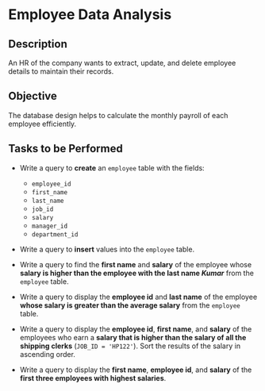 # Employee Data Analysis

## Description
An HR of the company wants to extract, update, and delete employee details to maintain their records.

## Objective
The database design helps to calculate the monthly payroll of each employee efficiently.

## Tasks to be Performed

- Write a query to **create** an `employee` table with the fields:
  - `employee_id`
  - `first_name`
  - `last_name`
  - `job_id`
  - `salary`
  - `manager_id`
  - `department_id`

- Write a query to **insert** values into the `employee` table.

- Write a query to find the **first name** and **salary** of the employee whose **salary is higher than the employee with the last name _Kumar_** from the `employee` table.

- Write a query to display the **employee id** and **last name** of the employee **whose salary is greater than the average salary** from the `employee` table.

- Write a query to display the **employee id**, **first name**, and **salary** of the employees who earn a **salary that is higher than the salary of all the shipping clerks** (`JOB_ID = 'HP122'`). Sort the results of the salary in ascending order.

- Write a query to display the **first name**, **employee id**, and **salary** of the **first three employees with highest salaries**.

